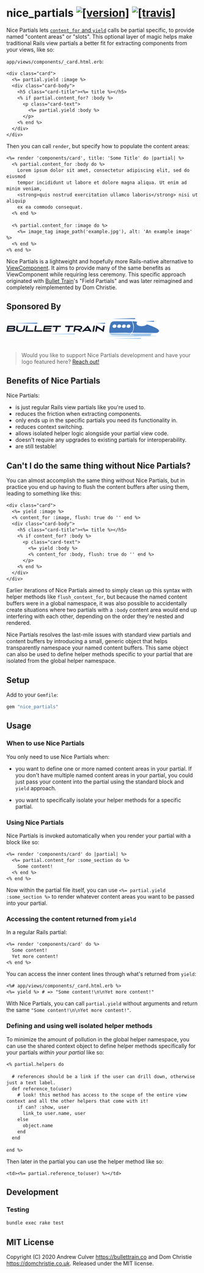 # nice_partials [![[version]](https://badge.fury.io/rb/nice_partials.svg)](https://badge.fury.io/rb/nice_partials)  [![[travis]](https://travis-ci.org/andrewculver/nice_partials.svg)](https://travis-ci.org/andrewculver/nice_partials)

Nice Partials lets [`content_for` and `yield`](https://guides.rubyonrails.org/layouts_and_rendering.html#using-the-content-for-method) calls be partial specific, to provide named "content areas" or "slots". This optional layer of magic helps make traditional Rails view partials a better fit for extracting components from your views, like so:

`app/views/components/_card.html.erb`:
```html+erb
<div class="card">
  <%= partial.yield :image %>
  <div class="card-body">
    <h5 class="card-title"><%= title %></h5>
    <% if partial.content_for? :body %>
      <p class="card-text">
        <%= partial.yield :body %>
      </p>
    <% end %>
  </div>
</div>
```

Then you can call `render`, but specify how to populate the content areas:

```html+erb
<%= render 'components/card', title: 'Some Title' do |partial| %>
  <% partial.content_for :body do %>
    Lorem ipsum dolor sit amet, consectetur adipiscing elit, sed do eiusmod
    tempor incididunt ut labore et dolore magna aliqua. Ut enim ad minim veniam,
    <strong>quis nostrud exercitation ullamco laboris</strong> nisi ut aliquip
    ex ea commodo consequat.
  <% end %>

  <% partial.content_for :image do %>
    <%= image_tag image_path('example.jpg'), alt: 'An example image' %>
  <% end %>
<% end %>
```

Nice Partials is a lightweight and hopefully more Rails-native alternative to [ViewComponent](http://viewcomponent.org). It aims to provide many of the same benefits as ViewComponent while requiring less ceremony. This specific approach originated with [Bullet Train](https://bullettrain.co)'s "Field Partials" and was later reimagined and completely reimplemented by Dom Christie.


## Sponsored By

<a href="https://bullettrain.co" target="_blank">
  <img src="https://github.com/CanCanCommunity/cancancan/raw/develop/logo/bullet_train.png" alt="Bullet Train" width="400"/>
</a>
<br/>
<br/>

> Would you like to support Nice Partials development and have your logo featured here? [Reach out!](http://twitter.com/andrewculver)


## Benefits of Nice Partials

Nice Partials:

 - is just regular Rails view partials like you're used to.
 - reduces the friction when extracting components.
 - only ends up in the specific partials you need its functionality in.
 - reduces context switching.
 - allows isolated helper logic alongside your partial view code.
 - doesn't require any upgrades to existing partials for interoperability.
 - are still testable!


## Can't I do the same thing without Nice Partials?

You can almost accomplish the same thing without Nice Partials, but in practice you end up having to flush the content buffers after using them, leading to something like this:

```html+erb
<div class="card">
  <%= yield :image %>
  <% content_for :image, flush: true do '' end %>
  <div class="card-body">
    <h5 class="card-title"><%= title %></h5>
    <% if content_for? :body %>
      <p class="card-text">
        <%= yield :body %>
        <% content_for :body, flush: true do '' end %>
      </p>
    <% end %>
  </div>
</div>
```

Earlier iterations of Nice Partials aimed to simply clean up this syntax with helper methods like `flush_content_for`, but because the named content buffers were in a global namespace, it was also possible to accidentally create situations where two partials with a `:body` content area would end up interfering with each other, depending on the order they're nested and rendered.

Nice Partials resolves the last-mile issues with standard view partials and content buffers by introducing a small, generic object that helps transparently namespace your named content buffers. This same object can also be used to define helper methods specific to your partial that are isolated from the global helper namespace.


## Setup

Add to your `Gemfile`:

```ruby
gem "nice_partials"
```

## Usage

### When to use Nice Partials

You only need to use Nice Partials when:

 - you want to define one or more named content areas in your partial. If you don't have multiple named content areas in your partial, you could just pass your content into the partial using the standard block and `yield` approach.

 - you want to specifically isolate your helper methods for a specific partial.

### Using Nice Partials

Nice Partials is invoked automatically when you render your partial with a block like so:

```html+erb
<%= render 'components/card' do |partial| %>
  <%= partial.content_for :some_section do %>
    Some content!
  <% end %>
<% end %>
```

Now within the partial file itself, you can use `<%= partial.yield :some_section %>` to render whatever content areas you want to be passed into your partial.

### Accessing the content returned from `yield`

In a regular Rails partial:

```html+erb
<%= render 'components/card' do %>
  Some content!
  Yet more content!
<% end %>
```

You can access the inner content lines through what's returned from `yield`:

```html+erb
<%# app/views/components/_card.html.erb %>
<%= yield %> # => "Some content!\n\nYet more content!"
```

With Nice Partials, you can call `partial.yield` without arguments and return the same `"Some content!\n\nYet more content!"`.

### Defining and using well isolated helper methods

To minimize the amount of pollution in the global helper namespace, you can use the shared context object to define helper methods specifically for your partials _within your partial_ like so:

```html+erb
<% partial.helpers do

  # references should be a link if the user can drill down, otherwise just a text label.
  def reference_to(user)
    # look! this method has access to the scope of the entire view context and all the other helpers that come with it!
    if can? :show, user
      link_to user.name, user
    else
      object.name
    end
  end

end %>
```

Then later in the partial you can use the helper method like so:

```html+erb
<td><%= partial.reference_to(user) %></td>
```

## Development

### Testing

```sh
bundle exec rake test
```

## MIT License

Copyright (C) 2020 Andrew Culver <https://bullettrain.co> and Dom Christie <https://domchristie.co.uk>. Released under the MIT license.

